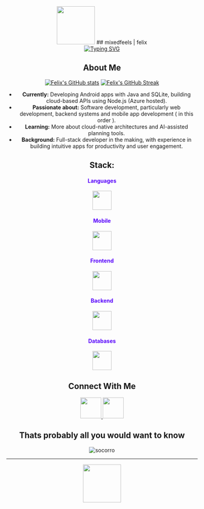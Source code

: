 <div align="center">

<img src="https://media2.giphy.com/media/v1.Y2lkPTc5MGI3NjExYWw5MXl4dzR5ZHE3ZXAxM3h6dDFrcWsxZ2kycGJpaXU1dTg4NmJ0OCZlcD12MV9pbnRlcm5hbF9naWZfYnlfaWQmY3Q9Zw/MnIO9NK5QwKRvVvfE7/giphy.gif" width="100px" height="100px">
## mixedfeels | felix
<div align="center">
  <a href="https://git.io/typing-svg">
    <img src="https://readme-typing-svg.herokuapp.com?font=Fira+Code&pause=1000&color=5805fc&center=true&width=435&lines=Full-Stack+Developer;Mobile+App+Enthusiast;Tech+Explorer;Lifelong+Learner" alt="Typing SVG" />
  </a>
</div>

##  About Me

[![Felix's GitHub stats](https://github-readme-stats.vercel.app/api?username=mixedfeels&show_icons=true&theme=radical)](https://github.com/mixedfeels)
[![Felix's GitHub Streak](https://github-readme-streak-stats.herokuapp.com/?user=mixedfeels&theme=radical)](https://github.com/mixedfeels)

-  **Currently:** Developing Android apps with Java and SQLite, building cloud-based APIs using Node.js (Azure hosted).
-  **Passionate about:** Software development, particularly web development, backend systems and mobile app development ( in this order ).
-  **Learning:** More about cloud-native architectures and AI-assisted planning tools.
-  **Background:** Full-stack developer in the making, with experience in building intuitive apps for productivity and user engagement.

## Stack:

<h4 align="center" style="color:#5805fc;">Languages</h4>
<p align="center">
  <img src="https://skillicons.dev/icons?i=java,js,ts,sql" width="50" />
</p>

<h4 align="center" style="color:#5805fc;">Mobile</h4>
<p align="center">
  <img src="https://skillicons.dev/icons?i=android" width="50" />
</p>

<h4 align="center" style="color:#5805fc;">Frontend</h4>
<p align="center">
  <img src="https://skillicons.dev/icons?i=react,html,css" width="50" />
</p>

<h4 align="center" style="color:#5805fc;">Backend</h4>
<p align="center">
  <img src="https://skillicons.dev/icons?i=nodejs,express" width="50" />
</p>

<h4 align="center" style="color:#5805fc;">Databases</h4>
<p align="center">
  <img src="https://skillicons.dev/icons?i=mysql,sqlite" width="50" />
</p>

## Connect With Me

<p align="center">
  <a href="https://www.linkedin.com/in/felix-dev/" target="_blank" rel="noreferrer">
    <img src="https://skillicons.dev/icons?i=linkedin" width="55" height="55"/>
  </a>
  <a href="https://github.com/mixedfeels" target="_blank" rel="noreferrer">
    <img src="https://skillicons.dev/icons?i=github" width="55" height="55"/>
  </a>
</p>


## Thats probably all you would want to know

![socorro](https://media4.giphy.com/media/v1.Y2lkPTc5MGI3NjExYWNxbjl4NTZqdTZuZjZoemV3aG5hM2xpYjN3eXpyajhxeDByb3J0NyZlcD12MV9pbnRlcm5hbF9naWZfYnlfaWQmY3Q9Zw/pUVOeIagS1rrqsYQJe/giphy.gif)

---

<div align="center">
  <img src="https://user-images.githubusercontent.com/74038190/212284115-f47cd8ff-2ffb-4b04-b5bf-4d1c14c0247f.gif" width="100">
</div>

</div>
